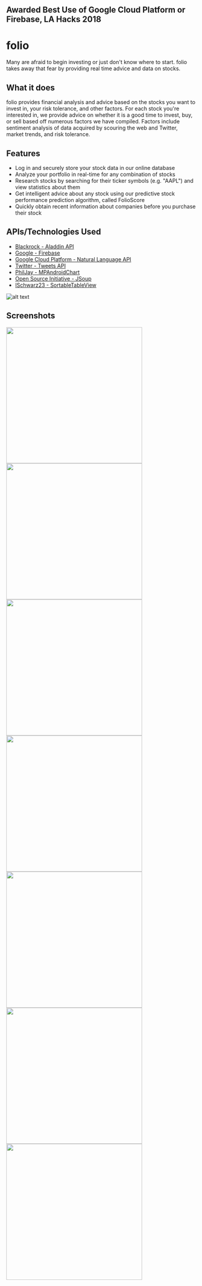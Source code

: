 ## Awarded Best Use of Google Cloud Platform or Firebase, LA Hacks 2018

# folio

Many are afraid to begin investing or just don't know where to start. folio takes away that fear by providing real time advice and data on stocks.

## What it does
folio provides financial analysis and advice based on the stocks you want to invest in, your risk tolerance, and other factors. For each stock you're interested in, we provide advice on whether it is a good time to invest, buy, or sell based off numerous factors we have compiled. Factors include sentiment analysis of data acquired by scouring the web and Twitter, market trends, and risk tolerance.

## Features
* Log in and securely store your stock data in our online database
* Analyze your portfolio in real-time for any combination of stocks
* Research stocks by searching for their ticker symbols (e.g. "AAPL") and view statistics about them
* Get intelligent advice about any stock using our predictive stock performance prediction algorithm, called FolioScore
* Quickly obtain recent information about companies before you purchase their stock

## APIs/Technologies Used
* [Blackrock - Aladdin API](http://rockthecode.io/api/)
* [Google - Firebase](https://firebase.google.com/)
* [Google Cloud Platform - Natural Language API](https://cloud.google.com/natural-language/)
* [Twitter - Tweets API](https://developer.twitter.com/en/products/tweets)
* [PhilJay - MPAndroidChart](https://github.com/PhilJay/MPAndroidChart)
* [Open Source Initiative - JSoup](https://jsoup.org/)
* [ISchwarz23 - SortableTableView](https://github.com/ISchwarz23/SortableTableView)

![alt text](https://github.com/rajivanisetti/folio/blob/master/architecture.png)

## Screenshots
<img src="https://i.imgur.com/VH1CdZp.jpg" width="360">
<img src="https://i.imgur.com/59F17tv.jpg" width="360">
<img src="https://i.imgur.com/AtD6MwT.jpg" width="360">
<img src="https://i.imgur.com/X0nThIp.jpg" width="360">
<img src="https://i.imgur.com/dNOhHdQ.jpg" width="360">
<img src="https://i.imgur.com/GkYVz3X.jpg" width="360">
<img src="https://i.imgur.com/jcWNxBD.jpg" width="360">
